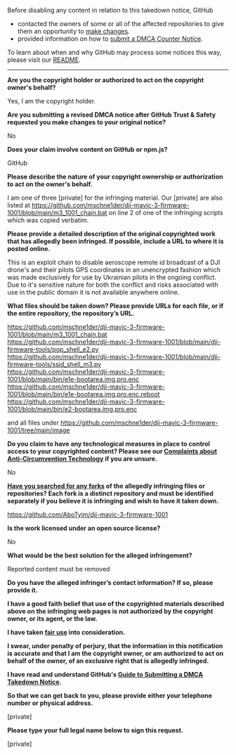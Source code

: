 Before disabling any content in relation to this takedown notice, GitHub
- contacted the owners of some or all of the affected repositories to give them an opportunity to [make changes](https://docs.github.com/en/github/site-policy/dmca-takedown-policy#a-how-does-this-actually-work).
- provided information on how to [submit a DMCA Counter Notice](https://docs.github.com/en/articles/guide-to-submitting-a-dmca-counter-notice).

To learn about when and why GitHub may process some notices this way, please visit our [README](https://github.com/github/dmca/blob/master/README.md#anatomy-of-a-takedown-notice).

---

**Are you the copyright holder or authorized to act on the copyright owner's behalf?**

Yes, I am the copyright holder.

**Are you submitting a revised DMCA notice after GitHub Trust & Safety requested you make changes to your original notice?**

No

**Does your claim involve content on GitHub or npm.js?**

GitHub

**Please describe the nature of your copyright ownership or authorization to act on the owner's behalf.**

I am one of three [private] for the infringing material. Our [private] are also listed at https://github.com/mschne1der/dji-mavic-3-firmware-1001/blob/main/m3_1001_chain.bat on line 2 of one of the infringing scripts which was copied verbatim.

**Please provide a detailed description of the original copyrighted work that has allegedly been infringed. If possible, include a URL to where it is posted online.**

This is an exploit chain to disable aeroscope remote id broadcast of a DJI drone's and their pilots GPS coordinates in an unencrypted fashion which was made exclusively for use by Ukrainian pilots in the ongoing conflict. Due to it's sensitive nature for both the conflict and risks associated with use in the public domain it is not available anywhere online.

**What files should be taken down? Please provide URLs for each file, or if the entire repository, the repository’s URL.**

https://github.com/mschne1der/dji-mavic-3-firmware-1001/blob/main/m3_1001_chain.bat  
https://github.com/mschne1der/dji-mavic-3-firmware-1001/blob/main/dji-firmware-tools/pop_shell_e2.py  
https://github.com/mschne1der/dji-mavic-3-firmware-1001/blob/main/dji-firmware-tools/ssid_shell_m3.py  
https://github.com/mschne1der/dji-mavic-3-firmware-1001/blob/main/bin/e1e-bootarea.img.pro.enc  
https://github.com/mschne1der/dji-mavic-3-firmware-1001/blob/main/bin/e1e-bootarea.img.pro.enc.reboot  
https://github.com/mschne1der/dji-mavic-3-firmware-1001/blob/main/bin/e2-bootarea.img.pro.enc

and all files under https://github.com/mschne1der/dji-mavic-3-firmware-1001/tree/main/image

**Do you claim to have any technological measures in place to control access to your copyrighted content? Please see our <a href="https://docs.github.com/articles/guide-to-submitting-a-dmca-takedown-notice#complaints-about-anti-circumvention-technology">Complaints about Anti-Circumvention Technology</a> if you are unsure.**

No

**<a href="https://docs.github.com/articles/dmca-takedown-policy#b-what-about-forks-or-whats-a-fork">Have you searched for any forks</a> of the allegedly infringing files or repositories? Each fork is a distinct repository and must be identified separately if you believe it is infringing and wish to have it taken down.**

https://github.com/AboTyim/dji-mavic-3-firmware-1001

**Is the work licensed under an open source license?**

No

**What would be the best solution for the alleged infringement?**

Reported content must be removed

**Do you have the alleged infringer’s contact information? If so, please provide it.**

**I have a good faith belief that use of the copyrighted materials described above on the infringing web pages is not authorized by the copyright owner, or its agent, or the law.**

**I have taken <a href="https://www.lumendatabase.org/topics/22">fair use</a> into consideration.**

**I swear, under penalty of perjury, that the information in this notification is accurate and that I am the copyright owner, or am authorized to act on behalf of the owner, of an exclusive right that is allegedly infringed.**

**I have read and understand GitHub's <a href="https://docs.github.com/articles/guide-to-submitting-a-dmca-takedown-notice/">Guide to Submitting a DMCA Takedown Notice</a>.**

**So that we can get back to you, please provide either your telephone number or physical address.**

[private]

**Please type your full legal name below to sign this request.**

[private]
